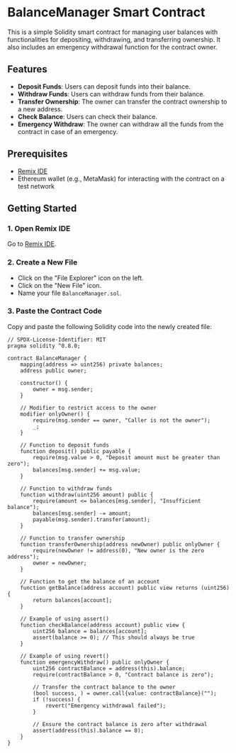 # BalanceManager Smart Contract

This is a simple Solidity smart contract for managing user balances with functionalities for depositing, withdrawing, and transferring ownership. It also includes an emergency withdrawal function for the contract owner.

## Features

- **Deposit Funds**: Users can deposit funds into their balance.
- **Withdraw Funds**: Users can withdraw funds from their balance.
- **Transfer Ownership**: The owner can transfer the contract ownership to a new address.
- **Check Balance**: Users can check their balance.
- **Emergency Withdraw**: The owner can withdraw all the funds from the contract in case of an emergency.

## Prerequisites

- [Remix IDE](https://remix.ethereum.org/)
- Ethereum wallet (e.g., MetaMask) for interacting with the contract on a test network

## Getting Started

### 1. Open Remix IDE

Go to [Remix IDE](https://remix.ethereum.org/).

### 2. Create a New File

- Click on the "File Explorer" icon on the left.
- Click on the "New File" icon.
- Name your file `BalanceManager.sol`.

### 3. Paste the Contract Code

Copy and paste the following Solidity code into the newly created file:

```solidity
// SPDX-License-Identifier: MIT
pragma solidity ^0.8.0;

contract BalanceManager {
    mapping(address => uint256) private balances;
    address public owner;

    constructor() {
        owner = msg.sender;
    }

    // Modifier to restrict access to the owner
    modifier onlyOwner() {
        require(msg.sender == owner, "Caller is not the owner");
        _;
    }

    // Function to deposit funds
    function deposit() public payable {
        require(msg.value > 0, "Deposit amount must be greater than zero");
        balances[msg.sender] += msg.value;
    }

    // Function to withdraw funds
    function withdraw(uint256 amount) public {
        require(amount <= balances[msg.sender], "Insufficient balance");
        balances[msg.sender] -= amount;
        payable(msg.sender).transfer(amount);
    }

    // Function to transfer ownership
    function transferOwnership(address newOwner) public onlyOwner {
        require(newOwner != address(0), "New owner is the zero address");
        owner = newOwner;
    }

    // Function to get the balance of an account
    function getBalance(address account) public view returns (uint256) {
        return balances[account];
    }

    // Example of using assert()
    function checkBalance(address account) public view {
        uint256 balance = balances[account];
        assert(balance >= 0); // This should always be true
    }

    // Example of using revert()
    function emergencyWithdraw() public onlyOwner {
        uint256 contractBalance = address(this).balance;
        require(contractBalance > 0, "Contract balance is zero");
        
        // Transfer the contract balance to the owner
        (bool success, ) = owner.call{value: contractBalance}("");
        if (!success) {
            revert("Emergency withdrawal failed");
        }
        
        // Ensure the contract balance is zero after withdrawal
        assert(address(this).balance == 0);
    }
}
